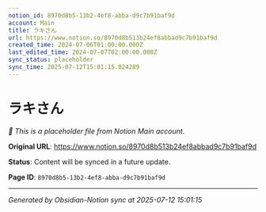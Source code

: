```yaml
---
notion_id: 8970d8b5-13b2-4ef8-abba-d9c7b91baf9d
account: Main
title: ラキさん
url: https://www.notion.so/8970d8b513b24ef8abbad9c7b91baf9d
created_time: 2024-07-06T01:00:00.000Z
last_edited_time: 2024-07-07T02:00:00.000Z
sync_status: placeholder
sync_time: 2025-07-12T15:01:15.024289
---
```


# ラキさん

*🔄 This is a placeholder file from Notion Main account.*

**Original URL**: https://www.notion.so/8970d8b513b24ef8abbad9c7b91baf9d

**Status**: Content will be synced in a future update.

**Page ID**: `8970d8b5-13b2-4ef8-abba-d9c7b91baf9d`

---

*Generated by Obsidian-Notion sync at 2025-07-12 15:01:15*
